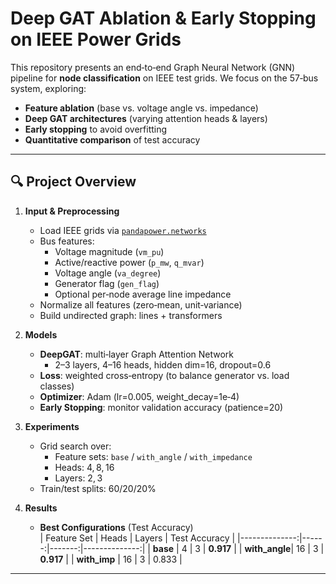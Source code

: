 # Deep GAT Ablation & Early Stopping on IEEE Power Grids

This repository presents an end‑to‑end Graph Neural Network (GNN) pipeline for **node classification** on IEEE test grids. We focus on the 57‑bus system, exploring:

- **Feature ablation** (base vs. voltage angle vs. impedance)  
- **Deep GAT architectures** (varying attention heads & layers)  
- **Early stopping** to avoid overfitting  
- **Quantitative comparison** of test accuracy  

---

## 🔍 Project Overview

1. **Input & Preprocessing**  
   - Load IEEE grids via [`pandapower.networks`](https://pandapower.readthedocs.io/)  
   - Bus features:  
     - Voltage magnitude (`vm_pu`)  
     - Active/reactive power (`p_mw`, `q_mvar`)  
     - Voltage angle (`va_degree`)  
     - Generator flag (`gen_flag`)  
     - Optional per‑node average line impedance  
   - Normalize all features (zero‑mean, unit‑variance)  
   - Build undirected graph: lines + transformers  

2. **Models**  
   - **DeepGAT**: multi‑layer Graph Attention Network  
     - 2–3 layers, 4–16 heads, hidden dim=16, dropout=0.6  
   - **Loss**: weighted cross‑entropy (to balance generator vs. load classes)  
   - **Optimizer**: Adam (lr=0.005, weight_decay=1e‑4)  
   - **Early Stopping**: monitor validation accuracy (patience=20)  

3. **Experiments**  
   - Grid search over:  
     - Feature sets: `base` / `with_angle` / `with_impedance`  
     - Heads: 4, 8, 16  
     - Layers: 2, 3  
   - Train/test splits: 60/20/20%  

4. **Results**  
   - **Best Configurations** (Test Accuracy)  
     | Feature Set   | Heads | Layers | Test Accuracy |
     |--------------:|------:|-------:|--------------:|
     | **base**      | 4     | 3      | **0.917**     |
     | **with_angle**| 16    | 3      | **0.917**     |
     | **with_imp**  | 16    | 3      | 0.833         |

---

